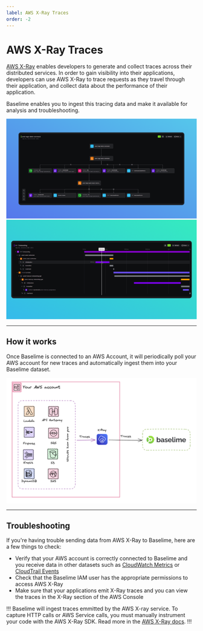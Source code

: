 ```yaml
---
label: AWS X-Ray Traces
order: -2
---
```


# AWS X-Ray Traces

[AWS X-Ray](https://aws.amazon.com/xray/) enables developers to generate and collect traces across their distributed services. In order to gain visibility into their applications, developers can use AWS X-Ray to trace requests as they travel through their application, and collect data about the performance of their application.

Baselime enables you to ingest this tracing data and make it available for analysis and troubleshooting.

![AWS X-Ray trace diagram in Baselime](../../assets/images/illustrations/sending-data/xray-diagram.png)
![AWS X-Ray trace waterfall in Baselime](../../assets/images/illustrations/sending-data/xray-waterfall.png)

---

## How it works

Once Baselime is connected to an AWS Account, it will periodically poll your AWS account for new traces and automatically ingest them into your Baselime dataset.

![Sending X-Ray Traces to Baselime](../../assets/images/illustrations/sending-data/xray.png)

---

## Troubleshooting

If you're having trouble sending data from AWS X-Ray to Baselime, here are a few things to check:

- Verify that your AWS account is correctly connected to Baselime and you receive data in other datasets such as [CloudWatch Metrics](./cloudwatch-metrics.md) or [CloudTrail Events](./cloudtrail.md)
- Check that the Baselime IAM user has the appropriate permissions to access AWS X-Ray
- Make sure that your applications emit X-Ray traces and you can view the traces in the X-Ray section of the AWS Console

!!!
Baselime will ingest traces emmitted by the AWS X-ray service. To capture HTTP calls or AWS Service calls, you must manually instrument your code with the AWS X-Ray SDK. Read more in the [AWS X-Ray docs](https://docs.aws.amazon.com/xray/latest/devguide/xray-nodejs.html). 
!!!
